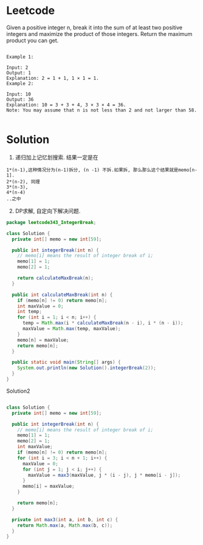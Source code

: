 # Leetcode

Given a positive integer n, break it into the sum of at least two positive integers and maximize the product of those integers. Return the maximum product you can get.

```

Example 1:

Input: 2
Output: 1
Explanation: 2 = 1 + 1, 1 × 1 = 1.
Example 2:

Input: 10
Output: 36
Explanation: 10 = 3 + 3 + 4, 3 × 3 × 4 = 36.
Note: You may assume that n is not less than 2 and not larger than 58.


```
# Solution

1. 递归加上记忆划搜索. 结果一定是在
```
1*(n-1),这种情况分为(n-1)拆分, (n -1) 不拆.如果拆, 那么那么这个结果就是memo[n-1].
2*(n-2), 同理
3*(n-3),
4*(n-4)
..之中

```

2. DP求解, 自定向下解决问题.

```java
package leetcode343_IntegerBreak;

class Solution {
  private int[] memo = new int[59];

  public int integerBreak(int n) {
    // memo[i] means the result of integer break of i;
    memo[1] = 1;
    memo[2] = 1;

    return calculateMaxBreak(n);
  }

  public int calculateMaxBreak(int n) {
    if (memo[n] != 0) return memo[n];
    int maxValue = 0;
    int temp;
    for (int i = 1; i < n; i++) {
      temp = Math.max(i * calculateMaxBreak(n - i), i * (n - i));
      maxValue = Math.max(temp, maxValue);
    }
    memo[n] = maxValue;
    return memo[n];
  }

  public static void main(String[] args) {
    System.out.println(new Solution().integerBreak(2));
  }
}

```

Solution2
```java

class Solution {
  private int[] memo = new int[59];

  public int integerBreak(int n) {
    // memo[i] means the result of integer break of i;
    memo[1] = 1;
    memo[2] = 1;
    int maxValue;
    if (memo[n] != 0) return memo[n];
    for (int i = 3; i < n + 1; i++) {
      maxValue = 0;
      for (int j = 1; j < i; j++) {
        maxValue = max3(maxValue, j * (i - j), j * memo[i - j]);
      }
      memo[i] = maxValue;
    }

    return memo[n];
  }

  private int max3(int a, int b, int c) {
    return Math.max(a, Math.max(b, c));
  }
}

```
